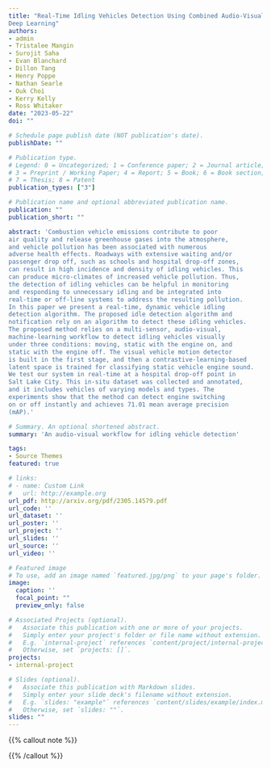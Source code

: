 ```yaml
---
title: "Real-Time Idling Vehicles Detection Using Combined Audio-Visual
Deep Learning"
authors:
- admin
- Tristalee Mangin
- Surojit Saha
- Evan Blanchard
- Dillon Tang
- Henry Poppe
- Nathan Searle
- Ouk Choi
- Kerry Kelly
- Ross Whitaker
date: "2023-05-22"
doi: ""

# Schedule page publish date (NOT publication's date).
publishDate: ""

# Publication type.
# Legend: 0 = Uncategorized; 1 = Conference paper; 2 = Journal article;
# 3 = Preprint / Working Paper; 4 = Report; 5 = Book; 6 = Book section;
# 7 = Thesis; 8 = Patent
publication_types: ["3"]

# Publication name and optional abbreviated publication name.
publication: ""
publication_short: ""

abstract: 'Combustion vehicle emissions contribute to poor
air quality and release greenhouse gases into the atmosphere,
and vehicle pollution has been associated with numerous
adverse health effects. Roadways with extensive waiting and/or
passenger drop off, such as schools and hospital drop-off zones,
can result in high incidence and density of idling vehicles. This
can produce micro-climates of increased vehicle pollution. Thus,
the detection of idling vehicles can be helpful in monitoring
and responding to unnecessary idling and be integrated into
real-time or off-line systems to address the resulting pollution.
In this paper we present a real-time, dynamic vehicle idling
detection algorithm. The proposed idle detection algorithm and
notification rely on an algorithm to detect these idling vehicles.
The proposed method relies on a multi-sensor, audio-visual,
machine-learning workflow to detect idling vehicles visually
under three conditions: moving, static with the engine on, and
static with the engine off. The visual vehicle motion detector
is built in the first stage, and then a contrastive-learning-based
latent space is trained for classifying static vehicle engine sound.
We test our system in real-time at a hospital drop-off point in
Salt Lake City. This in-situ dataset was collected and annotated,
and it includes vehicles of varying models and types. The
experiments show that the method can detect engine switching
on or off instantly and achieves 71.01 mean average precision
(mAP).'

# Summary. An optional shortened abstract.
summary: 'An audio-visual workflow for idling vehicle detection'

tags:
- Source Themes
featured: true

# links:
# - name: Custom Link
#   url: http://example.org
url_pdf: http://arxiv.org/pdf/2305.14579.pdf
url_code: ''
url_dataset: ''
url_poster: ''
url_project: ''
url_slides: ''
url_source: ''
url_video: ''

# Featured image
# To use, add an image named `featured.jpg/png` to your page's folder. 
image:
  caption: ''
  focal_point: ""
  preview_only: false

# Associated Projects (optional).
#   Associate this publication with one or more of your projects.
#   Simply enter your project's folder or file name without extension.
#   E.g. `internal-project` references `content/project/internal-project/index.md`.
#   Otherwise, set `projects: []`.
projects:
- internal-project

# Slides (optional).
#   Associate this publication with Markdown slides.
#   Simply enter your slide deck's filename without extension.
#   E.g. `slides: "example"` references `content/slides/example/index.md`.
#   Otherwise, set `slides: ""`.
slides: ""
---
```


{{% callout note %}}
<!-- Create your slides in Markdown - click the *Slides* button to check out the example. -->
{{% /callout %}}

<!-- Supplementary notes can be added here, including [code, math, and images](https://wowchemy.com/docs/writing-markdown-latex/). -->
